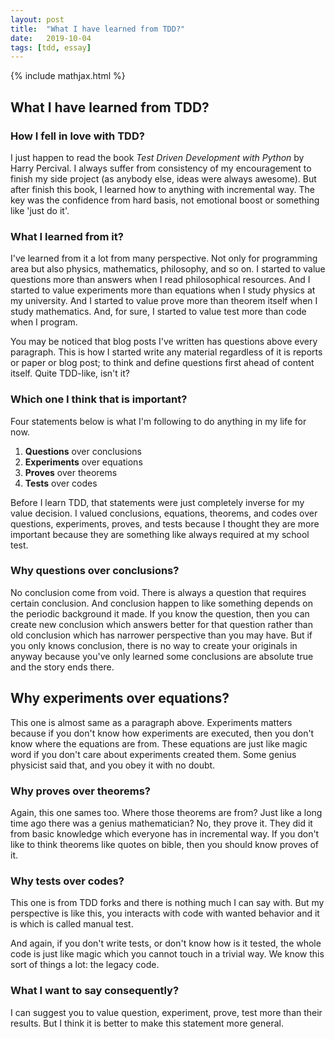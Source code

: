 ```yaml
---
layout: post
title:  "What I have learned from TDD?"
date:   2019-10-04
tags: [tdd, essay]
---
```


{% include mathjax.html %}


## What I have learned from TDD?

### How I fell in love with TDD?

I just happen to read the book <em>Test Driven Development with Python </em>by Harry Percival. I always suffer from consistency of my encouragement to finish my side project (as anybody else, ideas were always awesome). But after finish this book, I learned how to anything with incremental way. The key was the confidence from hard basis, not emotional boost or something like 'just do it'.

### What I learned from it?

I've learned from it a lot from many perspective. Not only for programming area but also physics, mathematics, philosophy, and so on. I started to value questions more than answers when I read philosophical resources. And I started to value experiments more than equations when I study physics at my university. And I started to value prove more than theorem itself when I study mathematics. And, for sure, I started to value test more than code when I program.

You may be noticed that blog posts I've written has questions above every paragraph. This is how I started write any material regardless of it is reports or paper or blog post; to think and define questions first ahead of content itself. Quite TDD-like, isn't it?

### Which one I think that is important?

Four statements below is what I'm following to do anything in my life for now.

<ol><li><strong>Questions</strong> over conclusions</li><li><strong>Experiments</strong> over equations</li><li><strong>Proves</strong> over theorems</li><li><strong>Tests</strong> over codes</li></ol>

Before I learn TDD, that statements were just completely inverse for my value decision. I valued conclusions, equations, theorems, and codes over questions, experiments, proves, and tests because I thought they are more important because they are something like always required at my school test.

### Why questions over conclusions?

No conclusion come from void. There is always a question that requires certain conclusion. And conclusion happen to like something depends on the periodic background it made. If you know the question, then you can create new conclusion which answers better for that question rather than old conclusion which has narrower perspective than you may have. But if you only knows conclusion, there is no way to create your originals in anyway because you've only learned some conclusions are absolute true and the story ends there.

<!-- wp:heading -->
<h2>Why experiments over equations?</h2>
<!-- /wp:heading -->

<!-- wp:paragraph -->
<p>This one is almost same as a paragraph above. Experiments matters because if you don't know how experiments are executed, then you don't know where the equations are from. These equations are just like magic word if you don't care about experiments created them. Some genius physicist said that, and you obey it with no doubt.</p>
<!-- /wp:paragraph -->

### Why proves over theorems?

Again, this one sames too. Where those theorems are from? Just like a long time ago there was a genius mathematician? No, they prove it. They did it from basic knowledge which everyone has in incremental way. If you don't like to think theorems like quotes on bible, then you should know proves of it.

### Why tests over codes?

This one is from TDD forks and there is nothing much I can say with. But my perspective is like this, you interacts with code with wanted behavior and it is which is called manual test. 

And again, if you don't write tests, or don't know how is it tested, the whole code is just like magic which you cannot touch in a trivial way. We know this sort of things a lot: the legacy code.

### What I want to say consequently?

I can suggest you to value question, experiment, prove, test more than their results. But I think it is better to make this statement more general.


